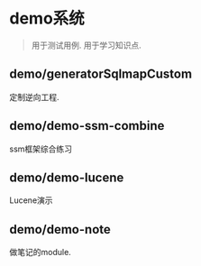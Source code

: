 # demo系统

> 用于测试用例.
> 用于学习知识点.


## demo/generatorSqlmapCustom
定制逆向工程.


## demo/demo-ssm-combine
ssm框架综合练习

## demo/demo-lucene
Lucene演示

## demo/demo-note
做笔记的module.